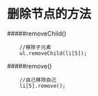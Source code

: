 # 删除节点的方法

#####removeChild()
```
	//移除子元素 
	ul.removeChild(li[5]);
```

#####remove()
```
	//自己移除自己
	li[5].remove();
```
